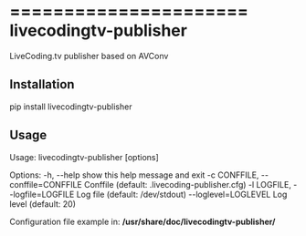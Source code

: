 ======================
livecodingtv-publisher
======================

LiveCoding.tv publisher based on AVConv


Installation
------------

pip install livecodingtv-publisher

Usage
-----

Usage: livecodingtv-publisher [options]

Options:
  -h, --help            show this help message and exit
  -c CONFFILE, --conffile=CONFFILE
                        Conffile (default: .livecoding-publisher.cfg)
  -l LOGFILE, --logfile=LOGFILE
                        Log file (default: /dev/stdout)
  --loglevel=LOGLEVEL   Log level (default: 20)


Configuration file example in: **/usr/share/doc/livecodingtv-publisher/**

